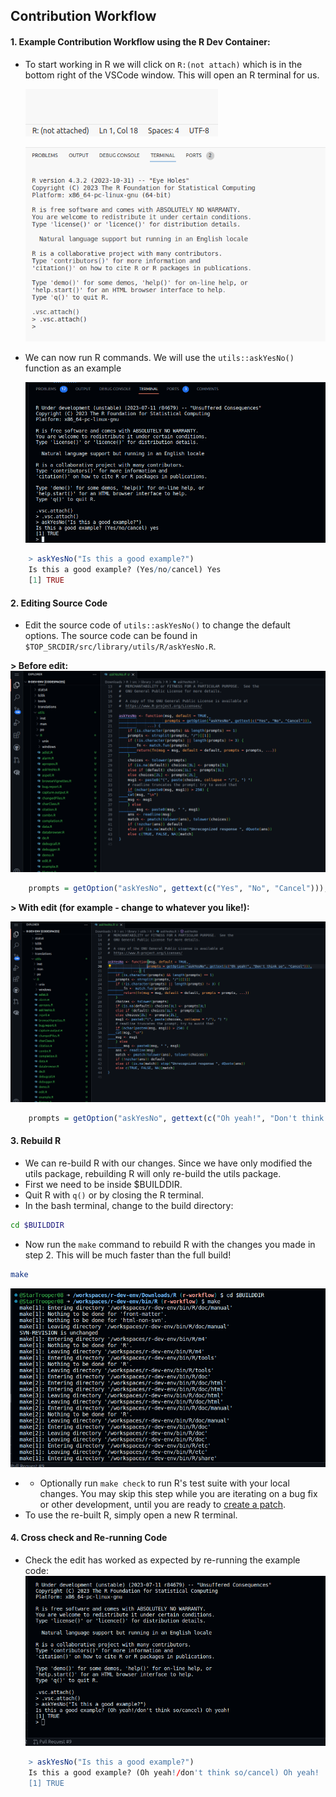
## Contribution Workflow

#### 1. Example Contribution Workflow using the R Dev Container:
-  To start working in R we will click on `R:(not attach)` which is in the bottom right of the VSCode window. This will open an R terminal for us.
     
    ![alt text](../assets/rdev11.png)

    ![alt text](../assets/rdev12.png)

-  We can now run R commands. We will use the `utils::askYesNo()` function as an example
    
    ![alt text](../assets/rdev19.png)

```R
    > askYesNo("Is this a good example?")
    Is this a good example? (Yes/no/cancel) Yes
    [1] TRUE 
```

#### 2. Editing Source Code
- Edit the source code of `utils::askYesNo()` to change the default options. The source code can be found in `$TOP_SRCDIR/src/library/utils/R/askYesNo.R`.

**> Before edit:**
![alt text](../assets/rdev20.png)

    
```R title="askYesNo.R" linenums="20"
    prompts = getOption("askYesNo", gettext(c("Yes", "No", "Cancel"))),
```

**> With edit (for example - change to whatever you like!):**

![alt text](../assets/rdev21.png)

```R title="askYesNo.R" linenums="20"
    prompts = getOption("askYesNo", gettext(c("Oh yeah!", "Don't think so", "Cancel"))),
```

#### 3. Rebuild R
- We can re-build R with our changes. Since we have only modified the utils package, rebuilding R will only re-build the utils package.
- First we need to be inside $BUILDDIR.
- Quit R with `q()` or by closing the R terminal.
- In the bash terminal, change to the build directory:
```bash
cd $BUILDDIR
```
-  Now run the `make` command to rebuild R with the changes you made in step 2. This will be much faster than the full build!
```bash
make
```
    
![alt text](../assets/rdev22.png)
- - Optionally run `make check` to run R's test suite with your local changes. You may skip this step while you are iterating on a bug fix or other development, until you are ready to [create a patch](./patch_update.md).
- To use the re-built R, simply open a new R terminal.

#### 4. Cross check and Re-running Code 
- Check the edit has worked as expected by re-running the example code:
![alt text](../assets/rdev23.png)

```R
    > askYesNo("Is this a good example?")
    Is this a good example? (Oh yeah!/don't think so/cancel) Oh yeah!
    [1] TRUE
```
